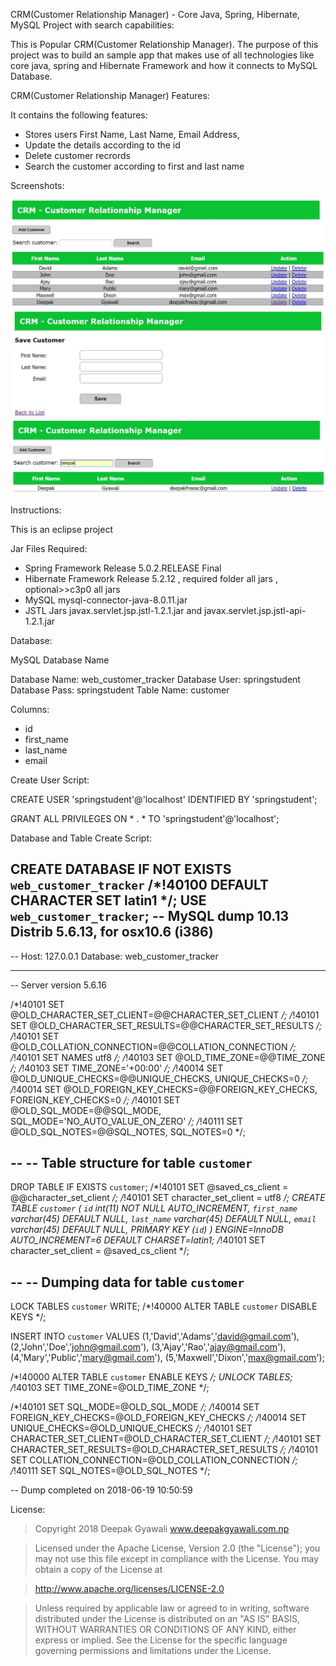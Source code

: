 CRM(Customer Relationship Manager) - Core Java, Spring, Hibernate, MySQL Project with search capabilities: 

This is Popular CRM(Customer Relationship Manager).
The purpose of this project was to build an sample app that makes use of all technologies like core java, spring and Hibernate Framework and how it connects to MySQL Database.

CRM(Customer Relationship Manager) Features: 

It contains the following features:

- Stores users First Name, Last Name, Email Address,
- Update the details according to the id
- Delete customer recrords
- Search the customer according to first and last name


Screenshots:

![alt text](https://github.com/deepakgyawali/CRM-CRUD-Spring-Hibernate-MySQL/blob/master/screenshots/crm-frontpage.JPG "Front Page")
![alt text](https://github.com/deepakgyawali/CRM-CRUD-Spring-Hibernate-MySQL/blob/master/screenshots/crm-add-form.JPG "Add Customer Form")
![alt text](https://github.com/deepakgyawali/CRM-CRUD-Spring-Hibernate-MySQL/blob/master/screenshots/crm-search.JPG "Search Interface")


Instructions:

This is an eclipse project

Jar Files Required: 

- Spring Framework Release 5.0.2.RELEASE Final
- Hibernate Framework Release 5.2.12 , required folder all jars , optional>>c3p0 all jars
- MySQL mysql-connector-java-8.0.11.jar
- JSTL Jars javax.servlet.jsp.jstl-1.2.1.jar and javax.servlet.jsp.jstl-api-1.2.1.jar

Database:

MySQL Database Name

Database Name: web_customer_tracker
Database User: springstudent
Database Pass: springstudent
Table Name: customer

Columns:
- id
- first_name
- last_name
- email

Create User Script:

CREATE USER 'springstudent'@'localhost' IDENTIFIED BY 'springstudent';

GRANT ALL PRIVILEGES ON * . * TO 'springstudent'@'localhost';


Database and Table Create Script:

CREATE DATABASE  IF NOT EXISTS `web_customer_tracker` /*!40100 DEFAULT CHARACTER SET latin1 */;
USE `web_customer_tracker`;
-- MySQL dump 10.13  Distrib 5.6.13, for osx10.6 (i386)
--
-- Host: 127.0.0.1    Database: web_customer_tracker
-- ------------------------------------------------------
-- Server version	5.6.16

/*!40101 SET @OLD_CHARACTER_SET_CLIENT=@@CHARACTER_SET_CLIENT */;
/*!40101 SET @OLD_CHARACTER_SET_RESULTS=@@CHARACTER_SET_RESULTS */;
/*!40101 SET @OLD_COLLATION_CONNECTION=@@COLLATION_CONNECTION */;
/*!40101 SET NAMES utf8 */;
/*!40103 SET @OLD_TIME_ZONE=@@TIME_ZONE */;
/*!40103 SET TIME_ZONE='+00:00' */;
/*!40014 SET @OLD_UNIQUE_CHECKS=@@UNIQUE_CHECKS, UNIQUE_CHECKS=0 */;
/*!40014 SET @OLD_FOREIGN_KEY_CHECKS=@@FOREIGN_KEY_CHECKS, FOREIGN_KEY_CHECKS=0 */;
/*!40101 SET @OLD_SQL_MODE=@@SQL_MODE, SQL_MODE='NO_AUTO_VALUE_ON_ZERO' */;
/*!40111 SET @OLD_SQL_NOTES=@@SQL_NOTES, SQL_NOTES=0 */;

--
-- Table structure for table `customer`
--

DROP TABLE IF EXISTS `customer`;
/*!40101 SET @saved_cs_client     = @@character_set_client */;
/*!40101 SET character_set_client = utf8 */;
CREATE TABLE `customer` (
  `id` int(11) NOT NULL AUTO_INCREMENT,
  `first_name` varchar(45) DEFAULT NULL,
  `last_name` varchar(45) DEFAULT NULL,
  `email` varchar(45) DEFAULT NULL,
  PRIMARY KEY (`id`)
) ENGINE=InnoDB AUTO_INCREMENT=6 DEFAULT CHARSET=latin1;
/*!40101 SET character_set_client = @saved_cs_client */;

--
-- Dumping data for table `customer`
--

LOCK TABLES `customer` WRITE;
/*!40000 ALTER TABLE `customer` DISABLE KEYS */;

INSERT INTO `customer` VALUES 
	(1,'David','Adams','david@gmail.com'),
	(2,'John','Doe','john@gmail.com'),
	(3,'Ajay','Rao','ajay@gmail.com'),
	(4,'Mary','Public','mary@gmail.com'),
	(5,'Maxwell','Dixon','max@gmail.com');

/*!40000 ALTER TABLE `customer` ENABLE KEYS */;
UNLOCK TABLES;
/*!40103 SET TIME_ZONE=@OLD_TIME_ZONE */;

/*!40101 SET SQL_MODE=@OLD_SQL_MODE */;
/*!40014 SET FOREIGN_KEY_CHECKS=@OLD_FOREIGN_KEY_CHECKS */;
/*!40014 SET UNIQUE_CHECKS=@OLD_UNIQUE_CHECKS */;
/*!40101 SET CHARACTER_SET_CLIENT=@OLD_CHARACTER_SET_CLIENT */;
/*!40101 SET CHARACTER_SET_RESULTS=@OLD_CHARACTER_SET_RESULTS */;
/*!40101 SET COLLATION_CONNECTION=@OLD_COLLATION_CONNECTION */;
/*!40111 SET SQL_NOTES=@OLD_SQL_NOTES */;

-- Dump completed on 2018-06-19 10:50:59


License:

> Copyright 2018 Deepak Gyawali www.deepakgyawali.com.np

> Licensed under the Apache License, Version 2.0 (the "License"); you may not use this file except in compliance with the License. You may obtain a copy of the License at

> http://www.apache.org/licenses/LICENSE-2.0

> Unless required by applicable law or agreed to in writing, software distributed under the License is distributed on an "AS IS" BASIS, WITHOUT WARRANTIES OR CONDITIONS OF ANY KIND, either express or implied. See the License for the specific language governing permissions and limitations under the License.
